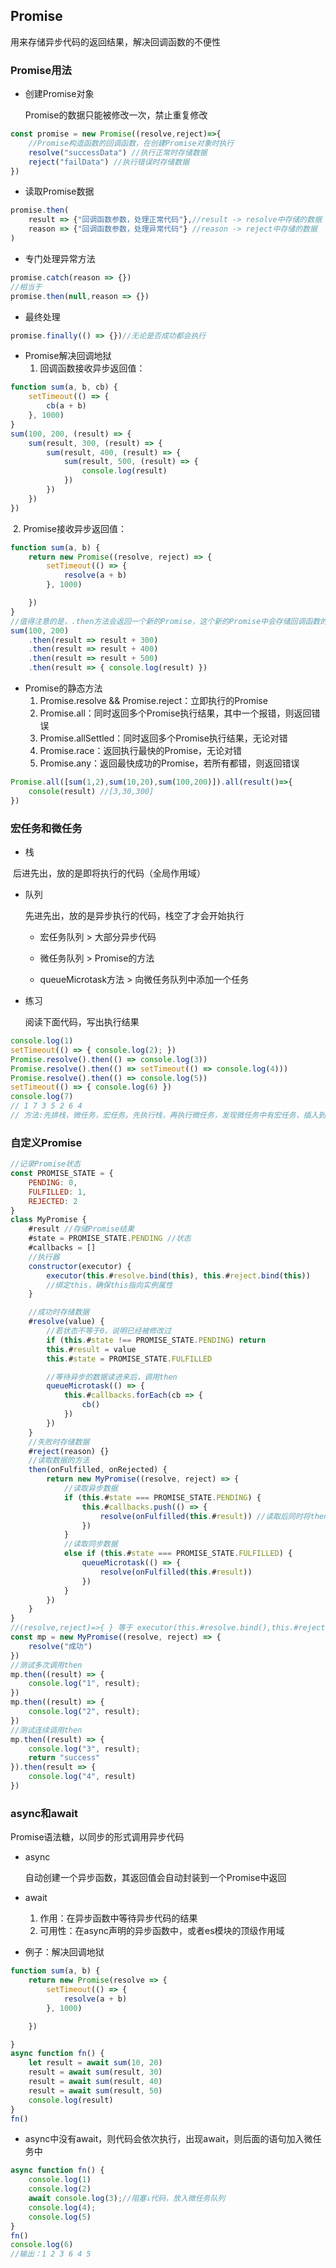 ## Promise

用来存储异步代码的返回结果，解决回调函数的不便性

### Promise用法

- 创建Promise对象

  Promise的数据只能被修改一次，禁止重复修改

```javascript
const promise = new Promise((resolve,reject)=>{
    //Promise构造函数的回调函数，在创建Promise对象时执行
    resolve("successData") //执行正常时存储数据
    reject("failData") //执行错误时存储数据
})
```

- 读取Promise数据

```javascript
promise.then(
    result => {"回调函数参数，处理正常代码"},//result -> resolve中存储的数据
    reason => {"回调函数参数，处理异常代码"} //reason -> reject中存储的数据
)
```

- 专门处理异常方法

```javascript
promise.catch(reason => {})
//相当于
promise.then(null,reason => {})
```

- 最终处理

```javascript
promise.finally(() => {})//无论是否成功都会执行
```

- Promise解决回调地狱
  1. 回调函数接收异步返回值：

```javascript
function sum(a, b, cb) {
    setTimeout(() => {
        cb(a + b)
    }, 1000)
}
sum(100, 200, (result) => {
    sum(result, 300, (result) => {
        sum(result, 400, (result) => {
            sum(result, 500, (result) => {
                console.log(result)
            })
        })
    })
})
```

​	2. Promise接收异步返回值：

```javascript
function sum(a, b) {
    return new Promise((resolve, reject) => {
        setTimeout(() => {
            resolve(a + b)
        }, 1000)

    })
}
//值得注意的是，.then方法会返回一个新的Promise，这个新的Promise中会存储回调函数的返回值
sum(100, 200)
    .then(result => result + 300)
    .then(result => result + 400)
    .then(result => result + 500)
    .then(result => { console.log(result) })
```

- Promise的静态方法
  1. Promise.resolve && Promise.reject：立即执行的Promise
  2. Promise.all：同时返回多个Promise执行结果，其中一个报错，则返回错误
  3. Promise.allSettled：同时返回多个Promise执行结果，无论对错
  4. Promise.race：返回执行最快的Promise，无论对错
  5. Promise.any：返回最快成功的Promise，若所有都错，则返回错误

```javascript
Promise.all([sum(1,2),sum(10,20),sum(100,200)]).all(result()=>{
	console(result) //[3,30,300]
})
```

### 宏任务和微任务

- 栈

​	后进先出，放的是即将执行的代码（全局作用域）

- 队列

  先进先出，放的是异步执行的代码，栈空了才会开始执行

  - 宏任务队列 > 大部分异步代码

  - 微任务队列 > Promise的方法

  - queueMicrotask方法 > 向微任务队列中添加一个任务

- 练习

  阅读下面代码，写出执行结果

```javascript
console.log(1)
setTimeout(() => { console.log(2); })
Promise.resolve().then(() => console.log(3))
Promise.resolve().then(() => setTimeout(() => console.log(4)))
Promise.resolve().then(() => console.log(5))
setTimeout(() => { console.log(6) })
console.log(7)
// 1 7 3 5 2 6 4
// 方法:先排栈，微任务，宏任务。先执行栈，再执行微任务，发现微任务中有宏任务，插入到宏任务末尾，最后执行宏任务
```

### 自定义Promise

```javascript
//记录Promise状态
const PROMISE_STATE = {
    PENDING: 0,
    FULFILLED: 1,
    REJECTED: 2
}
class MyPromise {
    #result //存储Promise结果
    #state = PROMISE_STATE.PENDING //状态
    #callbacks = []
    //执行器
    constructor(executor) {
        executor(this.#resolve.bind(this), this.#reject.bind(this))
        //绑定this，确保this指向实例属性
    }

    //成功时存储数据
    #resolve(value) {
        //若状态不等于0，说明已经被修改过
        if (this.#state !== PROMISE_STATE.PENDING) return
        this.#result = value
        this.#state = PROMISE_STATE.FULFILLED

        //等待异步的数据读进来后，调用then
        queueMicrotask(() => {
            this.#callbacks.forEach(cb => {
                cb()
            })
        })
    }
    //失败时存储数据
    #reject(reason) {}
    //读取数据的方法
    then(onFulfilled, onRejected) {
        return new MyPromise((resolve, reject) => {
            //读取异步数据
            if (this.#state === PROMISE_STATE.PENDING) {
                this.#callbacks.push(() => {
                    resolve(onFulfilled(this.#result)) //读取后同时将then的返回值给新的Promise
                })
            }
            //读取同步数据
            else if (this.#state === PROMISE_STATE.FULFILLED) {
                queueMicrotask(() => {
                    resolve(onFulfilled(this.#result))
                })
            }
        })
    }
}
//(resolve,reject)=>{ } 等于 executor(this.#resolve.bind(),this.#reject.bind())
const mp = new MyPromise((resolve, reject) => {
    resolve("成功")
})
//测试多次调用then
mp.then((result) => {
    console.log("1", result);
})
mp.then((result) => {
    console.log("2", result);
})
//测试连续调用then
mp.then((result) => {
    console.log("3", result);
    return "success"
}).then(result => {
    console.log("4", result)
})
```

### async和await

Promise语法糖，以同步的形式调用异步代码

- async

  自动创建一个异步函数，其返回值会自动封装到一个Promise中返回

- await

  1. 作用：在异步函数中等待异步代码的结果
  2. 可用性：在async声明的异步函数中，或者es模块的顶级作用域

- 例子：解决回调地狱

```javascript
function sum(a, b) {
    return new Promise(resolve => {
        setTimeout(() => {
            resolve(a + b)
        }, 1000)

    })

}
async function fn() {
    let result = await sum(10, 20)
    result = await sum(result, 30)
    result = await sum(result, 40)
    result = await sum(result, 50)
    console.log(result)
}
fn()
```

- async中没有await，则代码会依次执行，出现await，则后面的语句加入微任务中

```javascript
async function fn() {
    console.log(1)
    console.log(2)
    await console.log(3);//阻塞↓代码，放入微任务队列
    console.log(4);
    console.log(5)
}
fn()
console.log(6)
//输出：1 2 3 6 4 5
```
